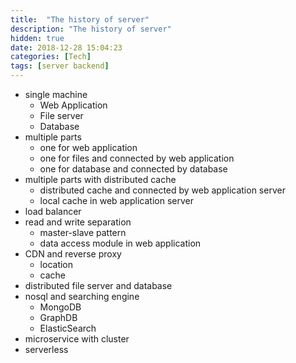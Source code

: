 ```yaml
---
title:  "The history of server"
description: "The history of server"
hidden: true
date: 2018-12-28 15:04:23
categories: [Tech]
tags: [server backend]
---
```


- single machine
  - Web Application
  - File server
  - Database
- multiple parts
  - one for web application
  - one for files and connected by web application
  - one for database and connected by database
- multiple parts with distributed cache
  - distributed cache and connected by web application server
  - local cache in web application server  
- load balancer
- read and write separation
  - master-slave pattern
  - data access module in web application
- CDN and reverse proxy
  - location
  - cache
- distributed file server and database
- nosql and searching engine
  - MongoDB
  - GraphDB
  - ElasticSearch
- microservice with cluster
- serverless  
